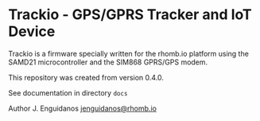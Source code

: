 # Trackio - GPS/GPRS Tracker and IoT Device

Trackio is a firmware specially written for the rhomb.io platform using the SAMD21 microcontroller and the SIM868 GPRS/GPS modem.

This repository was created from version 0.4.0.

See documentation in directory `docs`

Author J. Enguidanos <jenguidanos@rhomb.io>
